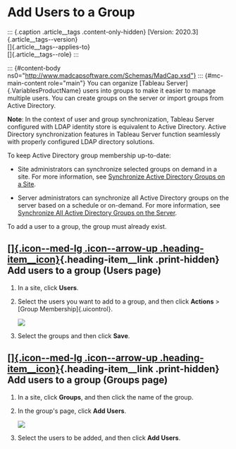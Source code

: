 

Add Users to a Group
====================

::: {.caption .article__tags .content-only-hidden}
[Version: 2020.3]{.article__tags--version}\
[]{.article__tags--applies-to}\
[]{.article__tags--role}
:::

::: {#content-body ns0="http://www.madcapsoftware.com/Schemas/MadCap.xsd"}
::: {#mc-main-content role="main"}
You can organize [Tableau Server]{.VariablesProductName} users into
groups to make it easier to manage multiple users. You can create groups
on the server or import groups from Active Directory.

**Note**: In the context of user and group synchronization, Tableau
Server configured with LDAP identity store is equivalent to Active
Directory. Active Directory synchronization features in Tableau Server
function seamlessly with properly configured LDAP directory solutions.

To keep Active Directory group membership up-to-date:

-   Site administrators can synchronize selected groups on demand in a
    site. For more information, see [Synchronize Active Directory Groups
    on a
    Site](https://help.tableau.com/current/server/en-us/groups_create_adsync.htm).

-   Server administrators can synchronize all Active Directory groups on
    the server based on a schedule or on-demand. For more information,
    see [Synchronize All Active Directory Groups on the
    Server](https://help.tableau.com/current/server/en-us/groups_globalsync.htm).

To add a user to a group, the group must already exist.

<div>

[[]{.icon--med-lg .icon--arrow-up .heading-item__icon}](https://help.tableau.com/current/server/en-us/users_add_group.htm#){.heading-item__link .print-hidden} Add users to a group (Users page)
------------------------------------------------------------------------------------------------------------------------------------------------------------------------------------------------

</div>

1.  In a site, click **Users**.

2.  Select the users you want to add to a group, and then click
    **Actions** \> [Group Membership]{.uicontrol}.

    ![](./Add%20Users%20to%20a%20Group%20-%20Tableau_files/users7.png)

3.  Select the groups and then click **Save**.

<div>

[[]{.icon--med-lg .icon--arrow-up .heading-item__icon}](https://help.tableau.com/current/server/en-us/users_add_group.htm#){.heading-item__link .print-hidden} Add users to a group (Groups page)
-------------------------------------------------------------------------------------------------------------------------------------------------------------------------------------------------

</div>

1.  In a site, click **Groups**, and then click the name of the group.

2.  In the group\'s page, click **Add Users**.

    ![](./Add%20Users%20to%20a%20Group%20-%20Tableau_files/groups_addusers.png)

3.  Select the users to be added, and then click **Add Users**.

